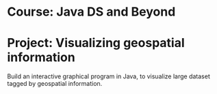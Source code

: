 
# Course: Java DS and Beyond
  
# Project: Visualizing geospatial information 
  Build an interactive graphical program in Java, to visualize large dataset tagged by geospatial information. 


